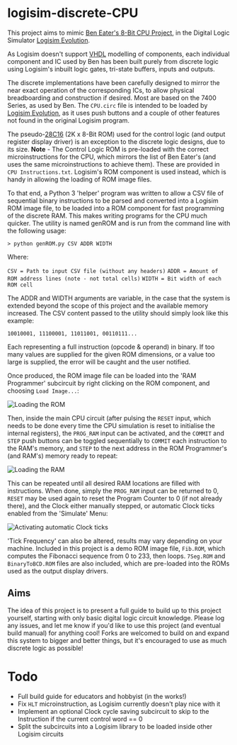 # logisim-discrete-CPU

This project aims to mimic [Ben Eater's 8-Bit CPU Project](https://eater.net/8bit), in the Digital Logic Simulator [Logisim Evolution](https://github.com/reds-heig/logisim-evolution). 

As Logisim doesn't support [VHDL](https://en.wikipedia.org/wiki/VHDL) modelling of components, each individual component and IC used by Ben has been built purely from discrete logic using Logisim's inbuilt logic gates, tri-state buffers, inputs and outputs.

The discrete implementations have been carefully designed to mirror the near exact operation of the corresponding ICs, to allow physical breadboarding and construction if desired. Most are based on the 7400 Series, as used by Ben. The `CPU.circ` file is intended to be loaded by [Logisim Evolution](https://github.com/reds-heig/logisim-evolution), as it uses push buttons and a couple of other features not found in the original Logisim program.

The pseudo-[28C16](http://cva.stanford.edu/classes/cs99s/datasheets/at28c16.pdf) (2K x 8-Bit ROM) used for the control logic (and output register display driver) is an exception to the discrete logic designs, due to its size. **Note** - The Control Logic ROM is pre-loaded with the correct microinstructions for the CPU, which mirrors the list of Ben Eater's (and uses the same microinstructions to achieve them). These are provided in `CPU Instructions.txt`. Logisim's ROM component is used instead, which is handy in allowing the loading of ROM image files. 

To that end, a Python 3 'helper' program was written to allow a CSV file of sequential binary instructions to be parsed and converted into a Logisim ROM image file, to be loaded into a ROM component for fast programming of the discrete RAM. This makes writing programs for the CPU much quicker. The utility is named genROM and is run from the command line with the following usage:

`> python genROM.py CSV ADDR WIDTH`

Where:

`CSV = Path to input CSV file (without any headers)`
`ADDR = Amount of ROM address lines (note - not total cells)`
`WIDTH = Bit width of each ROM cell`

The ADDR and WIDTH arguments are variable, in the case that the system is extended beyond the scope of this project and the available memory increased. The CSV content passed to the utility should simply look like this example:

`10010001, 11100001, 11011001, 00110111...`

Each representing a full instruction (opcode & operand) in binary. If too many values are supplied for the given ROM dimensions, or a value too large is supplied, the error will be caught and the user notified.

Once produced, the ROM image file can be loaded into the 'RAM Programmer' subcircuit by right clicking on the ROM component, and choosing `Load Image...`:

![Loading the ROM](https://i.imgur.com/AEo5FPI.png)

Then, inside the main CPU circuit (after pulsing the `RESET` input, which needs to be done every time the CPU simulation is reset to initialise the internal registers), the `PROG_RAM` input can be activated, and the `COMMIT` and `STEP`  push buttons can be toggled sequentially to `COMMIT` each instruction to the RAM's memory, and `STEP` to the next address in the ROM Programmer's (and RAM's) memory ready to repeat:

![Loading the RAM](https://i.imgur.com/vtcvBFd.png)

This can be repeated until all desired RAM locations are filled with instructions. When done, simply the `PROG_RAM` input can be returned to 0, `RESET` may be used again to reset the Program Counter to 0 (if not already there), and the Clock either manually stepped, or automatic Clock ticks enabled from the 'Simulate' Menu:

![Activating automatic Clock ticks](https://i.imgur.com/7l080oo.png)

'Tick Frequency' can also be altered, results may vary depending on your machine. Included in this project is a demo ROM image file, `Fib.ROM`, which computes the Fibonacci sequence from 0 to 233, then loops. `7Seg.ROM` and `BinaryToBCD.ROM` files are also included, which are pre-loaded into the ROMs used as the output display drivers.

## Aims

The idea of this project is to present a full guide to build up to this project yourself, starting with only basic digital logic circuit knowledge. Please log any issues, and let me know if you'd like to use this project (and eventual build manual) for anything cool! Forks are welcomed to build on and expand this system to bigger and better things, but it's encouraged to use as much discrete logic as possible! 

# Todo

 - Full build guide for educators and hobbyist (in the works!)
 - Fix `HLT` microinstruction, as Logisim currently doesn't play nice with it
 - Implement an optional Clock cycle saving subcircuit to skip to the Instruction if the current control word == 0
 - Split the subcircuits into a Logisim library to be loaded inside other Logisim circuits
